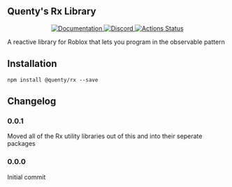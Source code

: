 ## Quenty's Rx Library
<div align="center">
  <a href="http://quenty.github.io/api/">
    <img src="https://img.shields.io/badge/docs-website-green.svg" alt="Documentation" />
  </a>
  <a href="https://discord.gg/mhtGUS8">
    <img src="https://img.shields.io/badge/discord-nevermore-blue.svg" alt="Discord" />
  </a>
  <a href="https://github.com/Quenty/NevermoreEngine/actions">
    <img src="https://github.com/Quenty/NevermoreEngine/workflows/luacheck/badge.svg" alt="Actions Status" />
  </a>
</div>

A reactive library for Roblox that lets you program in the observable pattern

## Installation
```
npm install @quenty/rx --save
```

## Changelog

### 0.0.1 
Moved all of the Rx utility libraries out of this and into their seperate packages

### 0.0.0
Initial commit